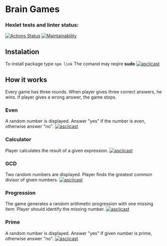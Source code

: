 # Brain Games

### Hexlet tests and linter status:
[![Actions Status](https://github.com/d13ch/frontend-project-44/workflows/hexlet-check/badge.svg)](https://github.com/d13ch/frontend-project-44/actions)
[![Maintainability](https://api.codeclimate.com/v1/badges/4e408ca3023771863699/maintainability)](https://codeclimate.com/github/d13ch/frontend-project-44/maintainability)

## Instalation
To install package type
`npm link`
The comand may reqire **sudo**
[![asciicast](https://asciinema.org/a/f9QwnMiqIv6DqPatc29EzkyEA.svg)](https://asciinema.org/a/f9QwnMiqIv6DqPatc29EzkyEA)

## How it works
Every game has three rounds. When player gives three correct answers, he wins. If player gives a wrong answer, the game stops. 
### Even
A random number is displayed. Answer "yes" if the number is even, otherwise answer "no".
[![asciicast](https://asciinema.org/a/hhaRedTnyKMf143U0VzoDr2ix.svg)](https://asciinema.org/a/hhaRedTnyKMf143U0VzoDr2ix)
### Calculator
Player calculates the result of a given expression.
[![asciicast](https://asciinema.org/a/pE5qAQHj1Mejc7c0wo2oievtQ.svg)](https://asciinema.org/a/pE5qAQHj1Mejc7c0wo2oievtQ)
### GCD
Two random numbers are displayed. Player finds the greatest common divisor of given numbers.
[![asciicast](https://asciinema.org/a/ZzTNsOAyx2ZGGnIf3KC24Y6pB.svg)](https://asciinema.org/a/ZzTNsOAyx2ZGGnIf3KC24Y6pB)
### Progression
The game generates a random arithmetic progression with one missing item. Player should identify the missing number.
[![asciicast](https://asciinema.org/a/sFbsiF5QcB734QB9gWjEknVmK.svg)](https://asciinema.org/a/sFbsiF5QcB734QB9gWjEknVmK)
### Prime
A random number is displayed. Answer "yes" if given number is prime, otherwise answer "no".
[![asciicast](https://asciinema.org/a/tdCenAvikpIJaPPpm4UYhOAC3.svg)](https://asciinema.org/a/tdCenAvikpIJaPPpm4UYhOAC3)